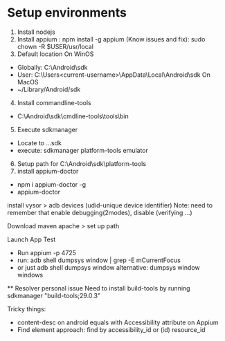 # Setup environments
1. Install nodejs
2. Install appium : npm install -g appium
   (Know issues and fix): sudo chown -R $USER/usr/local
3. Default location
On WinOS
- Globally: C:\Android\sdk
- User: C:\Users\<current-username>\AppData\Local\Android\sdk
On MacOS
- ~/Library/Android/sdk
4. Install commandline-tools
- C:\Android\sdk\cmdline-tools\tools\bin
5. Execute sdkmanager
- Locate to ...sdk
- execute: sdkmanager platform-tools emulator
6. Setup path for C:\Android\sdk\platform-tools
7. install appium-doctor
- npm i appium-doctor -g
- appium-doctor

install vysor > adb devices
(udid-unique device identifier)
   Note: need to remember that enable debugging(2modes), disable (verifying ...)

Download maven apache > set up path

Launch App Test
- Run appium -p 4725
- run: adb shell dumpsys window | grep -E mCurrentFocus
- or just adb shell dumpsys window
  alternative: dumpsys window windows

** Resolver personal issue
Need to install build-tools by running sdkmanager "build-tools;29.0.3"

Tricky things:
- content-desc on android equals with Accessibility attribute on Appium
- Find element approach: find by accessibility_id or (id) resource_id